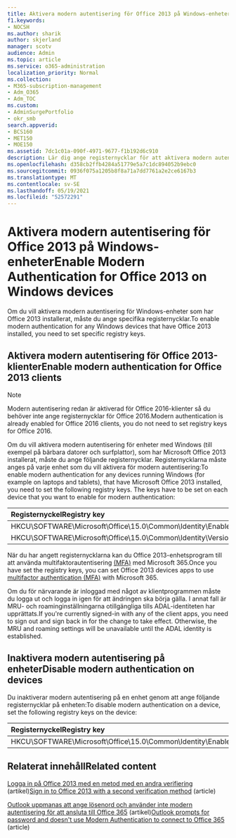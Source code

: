 ```yaml
---
title: Aktivera modern autentisering för Office 2013 på Windows-enheter
f1.keywords:
- NOCSH
ms.author: sharik
author: skjerland
manager: scotv
audience: Admin
ms.topic: article
ms.service: o365-administration
localization_priority: Normal
ms.collection:
- M365-subscription-management
- Adm_O365
- Adm_TOC
ms.custom:
- AdminSurgePortfolio
- okr_smb
search.appverid:
- BCS160
- MET150
- MOE150
ms.assetid: 7dc1c01a-090f-4971-9677-f1b192d6c910
description: Lär dig ange registernycklar för att aktivera modern autentisering för enheter som har Microsoft Office 2013 installerat.
ms.openlocfilehash: d358cb2ffb4284a51779e5a7c1dc894052b9ebc0
ms.sourcegitcommit: 0936f075a1205b8f8a71a7dd7761a2e2ce6167b3
ms.translationtype: MT
ms.contentlocale: sv-SE
ms.lasthandoff: 05/19/2021
ms.locfileid: "52572291"
---
```

# <a name="enable-modern-authentication-for-office-2013-on-windows-devices"></a><span data-ttu-id="fef5a-103">Aktivera modern autentisering för Office 2013 på Windows-enheter</span><span class="sxs-lookup"><span data-stu-id="fef5a-103">Enable Modern Authentication for Office 2013 on Windows devices</span></span>

<span data-ttu-id="fef5a-104">Om du vill aktivera modern autentisering för Windows-enheter som har Office 2013 installerat, måste du ange specifika registernycklar.</span><span class="sxs-lookup"><span data-stu-id="fef5a-104">To enable modern authentication for any Windows devices that have Office 2013 installed, you need to set specific registry keys.</span></span>
  
## <a name="enable-modern-authentication-for-office-2013-clients"></a><span data-ttu-id="fef5a-105">Aktivera modern autentisering för Office 2013-klienter</span><span class="sxs-lookup"><span data-stu-id="fef5a-105">Enable modern authentication for Office 2013 clients</span></span>

> [!NOTE]
> <span data-ttu-id="fef5a-106">Modern autentisering redan är aktiverad för Office 2016-klienter så du behöver inte ange registernycklar för Office 2016.</span><span class="sxs-lookup"><span data-stu-id="fef5a-106">Modern authentication is already enabled for Office 2016 clients, you do not need to set registry keys for Office 2016.</span></span> 
  
<span data-ttu-id="fef5a-p101">Om du vill aktivera modern autentisering för enheter med Windows (till exempel på bärbara datorer och surfplattor), som har Microsoft Office 2013 installerat, måste du ange följande registernycklar. Registernycklarna måste anges på varje enhet som du vill aktivera för modern autentisering:</span><span class="sxs-lookup"><span data-stu-id="fef5a-p101">To enable modern authentication for any devices running Windows (for example on laptops and tablets), that have Microsoft Office 2013 installed, you need to set the following registry keys. The keys have to be set on each device that you want to enable for modern authentication:</span></span>
  
|<span data-ttu-id="fef5a-109">**Registernyckel**</span><span class="sxs-lookup"><span data-stu-id="fef5a-109">**Registry key**</span></span>|<span data-ttu-id="fef5a-110">**Typ**</span><span class="sxs-lookup"><span data-stu-id="fef5a-110">**Type**</span></span>|<span data-ttu-id="fef5a-111">**Värde**</span><span class="sxs-lookup"><span data-stu-id="fef5a-111">**Value**</span></span> |
|:-------|:------:|--------:|
|<span data-ttu-id="fef5a-112">HKCU\SOFTWARE\Microsoft\Office\15.0\Common\Identity\EnableADAL</span><span class="sxs-lookup"><span data-stu-id="fef5a-112">HKCU\SOFTWARE\Microsoft\Office\15.0\Common\Identity\EnableADAL</span></span>  |<span data-ttu-id="fef5a-113">REG_DWORD</span><span class="sxs-lookup"><span data-stu-id="fef5a-113">REG_DWORD</span></span>  |<span data-ttu-id="fef5a-114">1</span><span class="sxs-lookup"><span data-stu-id="fef5a-114">1</span></span>  |
|<span data-ttu-id="fef5a-115">HKCU\SOFTWARE\Microsoft\Office\15.0\Common\Identity\Version</span><span class="sxs-lookup"><span data-stu-id="fef5a-115">HKCU\SOFTWARE\Microsoft\Office\15.0\Common\Identity\Version</span></span> |<span data-ttu-id="fef5a-116">REG_DWORD</span><span class="sxs-lookup"><span data-stu-id="fef5a-116">REG_DWORD</span></span> |<span data-ttu-id="fef5a-117">1</span><span class="sxs-lookup"><span data-stu-id="fef5a-117">1</span></span> |
   
<span data-ttu-id="fef5a-118">När du har angett registernycklarna kan du Office 2013-enhetsprogram till att använda multifaktorautentisering [(MFA)](set-up-multi-factor-authentication.md) med Microsoft 365.</span><span class="sxs-lookup"><span data-stu-id="fef5a-118">Once you have set the registry keys, you can set Office 2013 devices apps to use [multifactor authentication (MFA)](set-up-multi-factor-authentication.md) with Microsoft 365.</span></span> 
  
<span data-ttu-id="fef5a-p102">Om du för närvarande är inloggad med något av klientprogrammen måste du logga ut och logga in igen för att ändringen ska börja gälla. I annat fall är MRU- och roaminginställningarna otillgängliga tills ADAL-identiteten har upprättats.</span><span class="sxs-lookup"><span data-stu-id="fef5a-p102">If you're currently signed-in with any of the client apps, you need to sign out and sign back in for the change to take effect. Otherwise, the MRU and roaming settings will be unavailable until the ADAL identity is established.</span></span>
  
## <a name="disable-modern-authentication-on-devices"></a><span data-ttu-id="fef5a-121">Inaktivera modern autentisering på enheter</span><span class="sxs-lookup"><span data-stu-id="fef5a-121">Disable modern authentication on devices</span></span>

<span data-ttu-id="fef5a-122">Du inaktiverar modern autentisering på en enhet genom att ange följande registernycklar på enheten:</span><span class="sxs-lookup"><span data-stu-id="fef5a-122">To disable modern authentication on a device, set the following registry keys on the device:</span></span>
  
|<span data-ttu-id="fef5a-123">**Registernyckel**</span><span class="sxs-lookup"><span data-stu-id="fef5a-123">**Registry key**</span></span>|<span data-ttu-id="fef5a-124">**Typ**</span><span class="sxs-lookup"><span data-stu-id="fef5a-124">**Type**</span></span>|<span data-ttu-id="fef5a-125">**Värde**</span><span class="sxs-lookup"><span data-stu-id="fef5a-125">**Value**</span></span>|
|:-------|:------:|--------:|
|<span data-ttu-id="fef5a-126">HKCU\SOFTWARE\Microsoft\Office\15.0\Common\Identity\EnableADAL</span><span class="sxs-lookup"><span data-stu-id="fef5a-126">HKCU\SOFTWARE\Microsoft\Office\15.0\Common\Identity\EnableADAL</span></span> |<span data-ttu-id="fef5a-127">REG_DWORD</span><span class="sxs-lookup"><span data-stu-id="fef5a-127">REG_DWORD</span></span>|<span data-ttu-id="fef5a-128">0</span><span class="sxs-lookup"><span data-stu-id="fef5a-128">0</span></span>|
   
## <a name="related-content"></a><span data-ttu-id="fef5a-129">Relaterat innehåll</span><span class="sxs-lookup"><span data-stu-id="fef5a-129">Related content</span></span>

<span data-ttu-id="fef5a-130">[Logga in på Office 2013 med en metod med en andra verifiering](https://support.microsoft.com/office/2b856342-170a-438e-9a4f-3c092394d3cb) (artikel)</span><span class="sxs-lookup"><span data-stu-id="fef5a-130">[Sign in to Office 2013 with a second verification method](https://support.microsoft.com/office/2b856342-170a-438e-9a4f-3c092394d3cb) (article)</span></span>

<span data-ttu-id="fef5a-131">[Outlook uppmanas att ange lösenord och använder inte modern autentisering för att ansluta till Office 365](/outlook/troubleshoot/authentication/outlook-prompt-password-modern-authentication-enabled) (artikel)</span><span class="sxs-lookup"><span data-stu-id="fef5a-131">[Outlook prompts for password and doesn't use Modern Authentication to connect to Office 365](/outlook/troubleshoot/authentication/outlook-prompt-password-modern-authentication-enabled) (article)</span></span>

